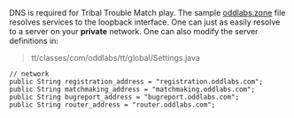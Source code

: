 DNS is required for Tribal Trouble Match play.
The sample [oddlabs.zone](oddlabs.zone) file resolves services to the loopback interface. 
One can just as easily resolve to a server on your **private** network.
One can also modify the server definitions in:
> tt/classes/com/oddlabs/tt/global/Settings.java
```
// network
public String registration_address = "registration.oddlabs.com";
public String matchmaking_address = "matchmaking.oddlabs.com";
public String bugreport_address = "bugreport.oddlabs.com";
public String router_address = "router.oddlabs.com";
```
